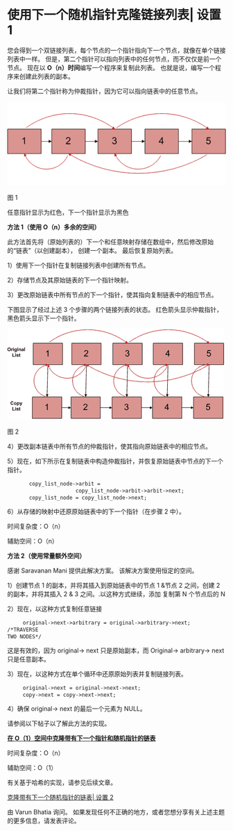 # 使用下一个随机指针克隆链接列表| 设置 1

您会得到一个双链接列表，每个节点的一个指针指向下一个节点，就像在单个链接列表中一样。 但是，第二个指针可以指向列表中的任何节点，而不仅仅是前一个节点。 现在以 **O（n）时间**编写一个程序来复制此列表。 也就是说，编写一个程序来创建此列表的副本。

让我们将第二个指针称为仲裁指针，因为它可以指向链表中的任意节点。

![ArbitLinked List1](img/9a2dc0869e8167f443491a9b8511dcbb.png "ArbitLinked List1")

图 1

任意指针显示为红色，下一个指针显示为黑色

**方法 1（使用 O（n）多余的空间）**

此方法首先将（原始列表的）下一个和任意映射存储在数组中，然后修改原始的“链表”（以创建副本）， 创建一个副本。 最后恢复原始列表。

1）使用下一个指针在复制链接列表中创建所有节点。

2）存储节点及其原​​始链表的下一个指针映射。

3）更改原始链表中所有节点的下一个指针，使其指向复制链表中的相应节点。

下图显示了经过上述 3 个步骤的两个链接列表的状态。 红色箭头显示仲裁指针，黑色箭头显示下一个指针。

![ArbitLinked List2](img/3002c8b0f358bcf19a6a5208b810e6c0.png "ArbitLinked List2")

图 2

4）更改副本链表中所有节点的仲裁指针，使其指向原始链表中的相应节点。

5）现在，如下所示在复制链表中构造仲裁指针，并恢复原始链表中节点的下一个指针。

```
       copy_list_node->arbit =
                      copy_list_node->arbit->arbit->next;
       copy_list_node = copy_list_node->next; 

```

6）从存储的映射中还原原始链表中的下一个指针（在步骤 2 中）。

时间复杂度：O（n）

辅助空间：O（n）

**方法 2（使用常量额外空间）**

感谢 Saravanan Mani 提供此解决方案。 该解决方案使用恒定的空间。

1）创建节点 1 的副本，并将其插入到原始链表中的节点 1 &节点 2 之间，创建 2 的副本，并将其插入 2 & 3 之间。.以这种方式继续，添加 复制第 N 个节点后的 N

2）现在，以这种方式复制任意链接

```
     original->next->arbitrary = original->arbitrary->next;  /*TRAVERSE 
TWO NODES*/

```

这是有效的，因为 original-> next 只是原始副本，而 Original-> arbitrary-> next 只是任意副本。

3）现在，以这种方式在单个循环中还原原始列表并复制链接列表。

```
     original->next = original->next->next;
     copy->next = copy->next->next;

```

4）确保 original-> next 的最后一个元素为 NULL。

请参阅以下帖子以了解此方法的实现。

**[在 O（1）空间中克隆带有下一个指针和随机指针的链表](https://www.geeksforgeeks.org/clone-linked-list-next-random-pointer-o1-space/)**

时间复杂度：O（n）

辅助空间：O（1）

有关基于哈希的实现，请参见后续文章。

[克隆带有下一个随机指针的链表| 设置 2](https://www.geeksforgeeks.org/clone-linked-list-next-arbit-pointer-set-2/)

由 Varun Bhatia 询问。 如果发现任何不正确的地方，或者您想分享有关上述主题的更多信息，请发表评论。

